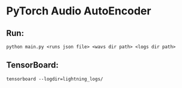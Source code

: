 # PyTorch Audio AutoEncoder

## Run:
```console
python main.py <runs json file> <wavs dir path> <logs dir path>
```

## TensorBoard:
```console
tensorboard --logdir=lightning_logs/
```